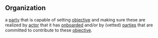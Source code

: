 ## Organization

a <a href="https://essif-lab.github.io/framework/docs/terms/party" hovertext="Party: an Entity that sets its Objectives, maintains its Knowledge, and uses that Knowledge to pursue its Objectives in an autonomous (sovereign) manner. Humans and Organizations are the typical examples.">party</a> that is capable of setting <a href="https://essif-lab.github.io/framework/docs/terms/objective" hovertext="Objective: Something toward which a Party (its Owner) directs effort (an aim, goal, or end of action).">objective</a> and making sure these are realized by <a href="https://essif-lab.github.io/framework/docs/terms/actor" hovertext="Actor: Entity that can act (do things/execute Actions), e.g. people, machines, but not Organizations.">actor</a> that it has <a href="https://essif-lab.github.io/framework/docs/terms/onboarding" hovertext="Onboarding (of an Actor, by a Party): a process that is run for this Actor on behalf of the Party, that terminates successfully if and  only if the Party has (a) established the suitability of the Actor for executing certain kinds of Actions on its behalf, (b) ensured that their mutual rights and duties are properly specified and will be appropriately enforced, and (c) provided the circumstances/contexts within which the Actor is enabled to do so.">onboarded</a> and/or by (vetted) <a href="https://essif-lab.github.io/framework/docs/terms/party" hovertext="Party: an Entity that sets its Objectives, maintains its Knowledge, and uses that Knowledge to pursue its Objectives in an autonomous (sovereign) manner. Humans and Organizations are the typical examples.">parties</a> that are committed to contribute to these <a href="https://essif-lab.github.io/framework/docs/terms/objective" hovertext="Objective: Something toward which a Party (its Owner) directs effort (an aim, goal, or end of action).">objective</a>.

